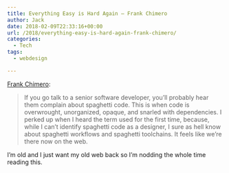 ```yaml
---
title: Everything Easy is Hard Again – Frank Chimero
author: Jack
date: 2018-02-09T22:33:16+00:00
url: /2018/everything-easy-is-hard-again-frank-chimero/
categories:
  - Tech
tags:
  - webdesign

---
```

[Frank Chimero][1]:

> If you go talk to a senior software developer, you’ll probably hear them complain about spaghetti code. This is when code is overwrought, unorganized, opaque, and snarled with dependencies. I perked up when I heard the term used for the first time, because, while I can’t identify spaghetti code as a designer, I sure as hell know about spaghetti workflows and spaghetti toolchains. It feels like we’re there now on the web.

I&#8217;m old and I just want my old web back so I&#8217;m nodding the whole time reading this.

 [1]: https://frankchimero.com/writing/everything-easy-is-hard-again/
